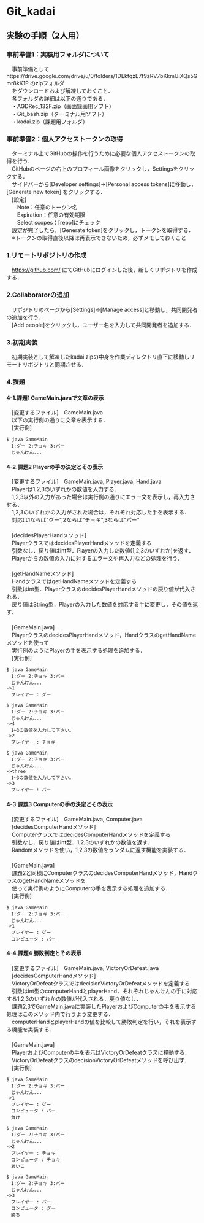# Git_kadai
## 実験の手順（2人用）
### 事前準備1：実験用フォルダについて
　事前準備としてhttps://drive.google.com/drive/u/0/folders/1DEkfqzE7f9zRV7bKkmUiXQs5Gmr8kK1P のzipフォルダ<br>
　をダウンロードおよび解凍しておくこと．<br>
　各フォルダの詳細は以下の通りである．<br>
　・AGDRec_132F.zip（画面録画用ソフト）<br>
　・Git_bash.zip（ターミナル用ソフト）<br>
　・kadai.zip（課題用フォルダ）<br>
### 事前準備2：個人アクセストークンの取得
　ターミナル上でGitHubの操作を行うために必要な個人アクセストークンの取得を行う．<br>
　GitHubのページの右上のプロフィール画像をクリックし，Settingsをクリックする．<br>
　サイドバーから[Developer settings]→[Personal access tokens]に移動し，[Generate new token] をクリックする．<br>
　[設定]<br>
　　Note：任意のトークン名<br>
　　Expiration：任意の有効期限<br>
　　Select scopes：[repo]にチェック<br>
　設定が完了したら，[Generate token]をクリックし，トークンを取得する．<br>
　※トークンの取得直後以降は再表示できないため，必ずメモしておくこと
### 1.リモートリポジトリの作成
　https://github.com/ にてGitHubにログインした後，新しくリポジトリを作成する．
### 2.Collaboratorの追加
　リポジトリのページから[Settings]→[Manage access]と移動し，共同開発者の追加を行う．<br>
　[Add people]をクリックし，ユーザー名を入力して共同開発者を追加する．
### 3.初期実装
　初期実装として解凍したkadai.zipの中身を作業ディレクトリ直下に移動しリモートリポジトリと同期させる．<br>

### 4.課題
#### 4-1.課題1 GameMain.javaで文章の表示
　[変更するファイル]　GameMain.java<br>
　以下の実行例の通りに文章を表示する．<br>
　[実行例]
```
$ java GameMain
　1:グー 2:チョキ 3:パー
　じゃんけん...
```

#### 4-2.課題2 Playerの手の決定とその表示
　[変更するファイル]　GameMain.java, Player.java, Hand.java<br>
　Playerは1,2,3のいずれかの数値を入力する．<br>
　1,2,3以外の入力があった場合は実行例の通りにエラー文を表示し，再入力させる．<br>
　1,2,3のいずれかの入力がされた場合は，それぞれ対応した手を表示する．<br>
　対応は1ならば"グー",2ならば"チョキ",3ならば"パー"<br>
　<br>
　[decidesPlayerHandメソッド]<br>
　PlayerクラスではdecidesPlayerHandメソッドを定義する<br>
　引数なし．戻り値はint型．Playerの入力した数値(1,2,3のいずれか)を返す．<br>
　Playerからの数値の入力に対するエラー文や再入力などの処理を行う．<br>
　<br>
　[getHandNameメソッド]<br>
　HandクラスではgetHandNameメソッドを定義する<br>
　引数はint型．PlayerクラスのdecidesPlayerHandメソッドの戻り値が代入される．<br>
　戻り値はString型．Playerの入力した数値を対応する手に変更し，その値を返す．<br>
　<br>
　[GameMain.java]<br>
　PlayerクラスのdecidesPlayerHandメソッド，HandクラスのgetHandNameメソッドを使って<br>
　実行例のようにPlayerの手を表示する処理を追加する．<br>
　[実行例]
```
$ java GameMain
　1:グー 2:チョキ 3:パー
　じゃんけん...
->1
　プレイヤー : グー

$ java GameMain
　1:グー 2:チョキ 3:パー
　じゃんけん...
->4
　1~3の数値を入力して下さい。
->2
　プレイヤー : チョキ
 
$ java GameMain
　1:グー 2:チョキ 3:パー
　じゃんけん...
->three
　1~3の数値を入力して下さい。
->3
　プレイヤー : パー
```

#### 4-3.課題3 Computerの手の決定とその表示
　[変更するファイル]　GameMain.java, Computer.java<br>
　[decidesComputerHandメソッド]<br>
　ComputerクラスではdecidesComputerHandメソッドを定義する<br>
　引数なし．戻り値はint型．1,2,3のいずれかの数値を返す．<br>
　Randomメソッドを使い，1,2,3の数値をランダムに返す機能を実装する．<br>
　<br>
　[GameMain.java]<br>
　課題2と同様にComputerクラスのdecidesComputerHandメソッド，HandクラスのgetHandNameメソッドを<br>
　使って実行例のようにComputerの手を表示する処理を追加する．<br>
　[実行例]
```
$ java GameMain
　1:グー 2:チョキ 3:パー
　じゃんけん...
->1
　プレイヤー : グー
　コンピュータ : パー
```
#### 4-4.課題4 勝敗判定とその表示
　[変更するファイル]　GameMain.java, VictoryOrDefeat.java<br>
　[decidesComputerHandメソッド]<br>
　VictoryOrDefeatクラスではdecisionVictoryOrDefeatメソッドを定義する<br>
　引数はint型のcomputerHandとplayerHand．それぞれじゃんけんの手に対応する1,2,3のいずれかの数値が代入される．戻り値なし．<br>
　課題2,3でGameMain.javaに実装したPlayerおよびComputerの手を表示する処理はこのメソッド内で行うよう変更する．<br>
　computerHandとplayerHandの値を比較して勝敗判定を行い，それを表示する機能を実装する．<br>
　<br>
　[GameMain.java]<br>
　PlayerおよびComputerの手を表示はVictoryOrDefeatクラスに移動する．<br>
　VictoryOrDefeatクラスのdecisionVictoryOrDefeatメソッドを呼び出す．<br>
　[実行例]
```
$ java GameMain
　1:グー 2:チョキ 3:パー
　じゃんけん...
->1
　プレイヤー : グー
　コンピュータ : パー
　負け

$ java GameMain
　1:グー 2:チョキ 3:パー
　じゃんけん...
->2
　プレイヤー : チョキ
　コンピュータ : チョキ
　あいこ

$ java GameMain
　1:グー 2:チョキ 3:パー
　じゃんけん...
->3
　プレイヤー : パー
　コンピュータ : グー
　勝ち
```
